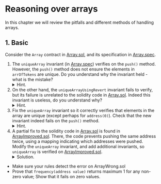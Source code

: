 # Reasoning over arrays
In this chapter we will review the pitfalls and different methods of handling arrays.

## 1. Basic
Consider the `Array` contract in [Array.sol](1.Basic/Array.sol), and its
specification in [Array.spec](1.Basic/Array.spec).

1. The `uniqueArray` invariant (in [Array.spec](1.Basic/Array.spec))
   verifies on the `push()` method. However, the `push()` method does not
   ensure the elements in `arrOfTokens` are unique.
   Do you understand why the invariant held - what is the mistake?
   <details><summary>Hint. </summary>
   Recall that by default the Prover ignores reverting paths.
   </details>
1. On the other hand, the `uniqueArrayUsingRevert` invariant fails to verify,
   but its failure is unrelated to the solidity code in
   [Array.sol](1.Basic/Array.sol). Indeed this invariant is useless, do you
   understand why?
   <details><summary>Hint.</summary>
   What is the value of `get@withrevert(i)` when the function does revert?
   </details>
1. Fix the `uniqueArray` invariant so it correctly verifies that elements in
   the array are unique (except perhaps for `address(0)`). Check that the new
   invariant indeed fails on the `push()` method.
   <details><summary>Hint.</summary>
   Use `getWithDefaultValue` method. A solution can be found in
   [ArraySemiFixed.spec](../Solutions/12.Lesson_Arrays/1.Basic/ArraySemiFixed.spec).
   </details>
1. A partial fix to the solidity code in [Array.sol](1.Basic/Array.sol) is found
   in [ArrayImproved.sol](1.Basic/ArrayImproved.sol). There, the code prevents
   pushing the same address twice, using a mapping indicating which addresses
   were pushed. Modify the `uniqueArray` invariant, and add additional invariants,
   so `uniqueArray` is verified on [ArrayImproved.sol](1.Basic/ArrayImproved.sol).
   <details><summary>Solution.</summary>
   See
   [Array.spec](../Solutions/12.Lesson_Arrays/1.Basic/Array.spec).
   </details>

- Make sure your rules detect the error on ArrayWrong.sol 
- Prove that `frequency(address value)` returns maximum 1 for any non-zero value; Show that it
  fails on zero values.

